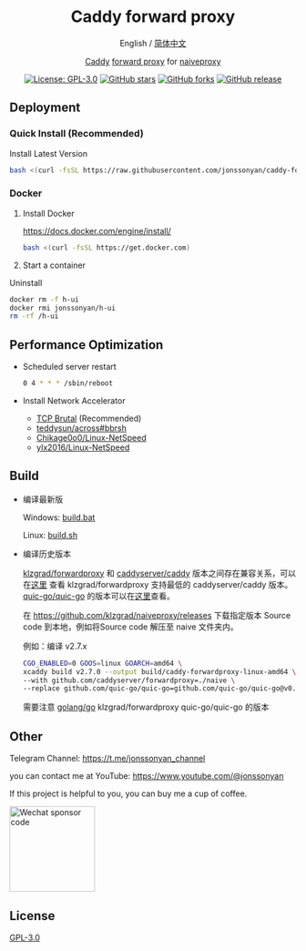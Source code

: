 <div align="center">

<h1 align="center">Caddy forward proxy</h1>

English / [简体中文](README_ZH.md)

[Caddy](https://github.com/caddyserver/caddy) [forward proxy](https://github.com/caddyserver/forwardproxy)
for [naiveproxy](https://github.com/klzgrad/naiveproxy)

<p>
<a href="https://www.gnu.org/licenses/gpl-3.0.html"><img src="https://img.shields.io/github/license/jonssonyan/caddy-forwardproxy" alt="License: GPL-3.0"></a>
<a href="https://github.com/jonssonyan/caddy-forwardproxy/stargazers"><img src="https://img.shields.io/github/stars/jonssonyan/caddy-forwardproxy" alt="GitHub stars"></a>
<a href="https://github.com/jonssonyan/caddy-forwardproxy/forks"><img src="https://img.shields.io/github/forks/jonssonyan/caddy-forwardproxy" alt="GitHub forks"></a>
<a href="https://github.com/jonssonyan/caddy-forwardproxy/releases"><img src="https://img.shields.io/github/v/release/jonssonyan/caddy-forwardproxy" alt="GitHub release"></a>
</p>

</div>

## Deployment

### Quick Install (Recommended)

Install Latest Version

```bash
bash <(curl -fsSL https://raw.githubusercontent.com/jonssonyan/caddy-forwardproxy/main/install.sh)
```

### Docker

1. Install Docker

   https://docs.docker.com/engine/install/

   ```bash
   bash <(curl -fsSL https://get.docker.com)
   ```

2. Start a container

Uninstall

```bash
docker rm -f h-ui
docker rmi jonssonyan/h-ui
rm -rf /h-ui
```

## Performance Optimization

- Scheduled server restart

    ```bash
    0 4 * * * /sbin/reboot
    ```

- Install Network Accelerator
    - [TCP Brutal](https://github.com/apernet/tcp-brutal) (Recommended)
    - [teddysun/across#bbrsh](https://github.com/teddysun/across#bbrsh)
    - [Chikage0o0/Linux-NetSpeed](https://github.com/ylx2016/Linux-NetSpeed)
    - [ylx2016/Linux-NetSpeed](https://github.com/ylx2016/Linux-NetSpeed)

## Build

- 编译最新版

  Windows: [build.bat](build.bat)

  Linux: [build.sh](build.sh)

- 编译历史版本

  [klzgrad/forwardproxy](https://github.com/klzgrad/forwardproxy)
  和 [caddyserver/caddy](https://github.com/caddyserver/caddy)
  版本之间存在兼容关系，可以在[这里](https://github.com/klzgrad/forwardproxy/blob/b12c33ecb72c78f652b88e697cf8eec4a8cb6373/go.mod#L6)
  查看 klzgrad/forwardproxy 支持最低的 caddyserver/caddy 版本。[quic-go/quic-go](https://github.com/quic-go/quic-go)
  的版本可以在[这里](https://github.com/caddyserver/caddy/blob/21f9c20a04ec5c2ac430daa8e4ba8fbdef67f773/go.mod#L22)查看。

  在 https://github.com/klzgrad/naiveproxy/releases 下载指定版本
  Source code 到本地，例如将Source code 解压至 naive 文件夹内。

  例如：编译 v2.7.x

  ```bash
  CGO_ENABLED=0 GOOS=linux GOARCH=amd64 \
  xcaddy build v2.7.0 --output build/caddy-forwardproxy-linux-amd64 \
  --with github.com/caddyserver/forwardproxy=./naive \
  --replace github.com/quic-go/quic-go=github.com/quic-go/quic-go@v0.40.0
  ```

  需要注意 [golang/go](https://github.com/golang/go) klzgrad/forwardproxy quic-go/quic-go 的版本

## Other

Telegram Channel: https://t.me/jonssonyan_channel

you can contact me at YouTube: https://www.youtube.com/@jonssonyan

If this project is helpful to you, you can buy me a cup of coffee.

<img src="https://github.com/jonssonyan/install-script/assets/46235235/cce90c48-27d3-492c-af3e-468b656bdd06" width="150" alt="Wechat sponsor code" title="Wechat sponsor code"/>

## License

[GPL-3.0](LICENSE)